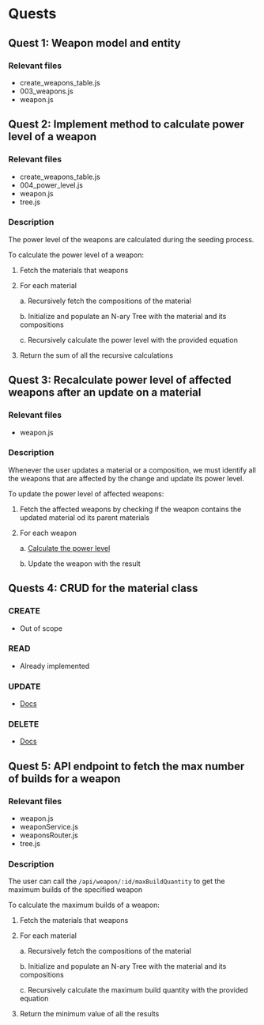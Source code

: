 # Quests

## Quest 1: Weapon model and entity

### Relevant files

- create_weapons_table.js
- 003_weapons.js
- weapon.js

## Quest 2: Implement method to calculate power level of a weapon

### Relevant files

- create_weapons_table.js
- 004_power_level.js
- weapon.js
- tree.js

### Description

The power level of the weapons are calculated during the seeding process.

To calculate the power level of a weapon:

1. Fetch the materials that weapons

2. For each material

   a. Recursively fetch the compositions of the material

   b. Initialize and populate an N-ary Tree with the material and its compositions

   c. Recursively calculate the power level with the provided equation

3. Return the sum of all the recursive calculations

## Quest 3: Recalculate power level of affected weapons after an update on a material

### Relevant files

- weapon.js

### Description

Whenever the user updates a material or a composition, we must identify all the weapons that are affected by the change and update its power level.

To update the power level of affected weapons:

1. Fetch the affected weapons by checking if the weapon contains the updated material od its parent materials

2. For each weapon

   a. [Calculate the power level](#quest-2-implement-method-to-calculate-power-level-of-a-weapon)

   b. Update the weapon with the result

## Quests 4: CRUD for the material class

### CREATE

- Out of scope

### READ

- Already implemented

### UPDATE

- [Docs](crud-update.md)

### DELETE

- [Docs](crud-delete.md)

## Quest 5: API endpoint to fetch the max number of builds for a weapon

### Relevant files

- weapon.js
- weaponService.js
- weaponsRouter.js
- tree.js

### Description

The user can call the `/api/weapon/:id/maxBuildQuantity` to get the maximum builds of the specified weapon

To calculate the maximum builds of a weapon:

1. Fetch the materials that weapons

2. For each material

   a. Recursively fetch the compositions of the material

   b. Initialize and populate an N-ary Tree with the material and its compositions

   c. Recursively calculate the maximum build quantity with the provided equation

3. Return the minimum value of all the results

